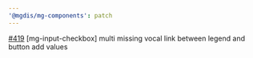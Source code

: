 ```yaml
---
'@mgdis/mg-components': patch
---
```


[#419](https://gitlab.mgdis.fr/core/core-ui/core-ui/-/issues/419) [mg-input-checkbox] multi missing vocal link between legend and button add values
